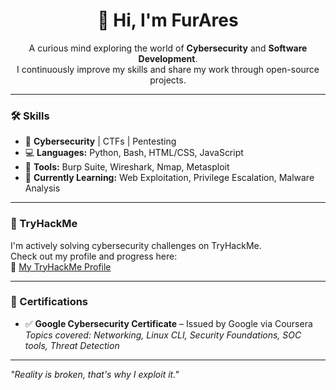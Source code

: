 <h1 align="center">👋 Hi, I'm FurAres</h1>

<p align="center">
    A curious mind exploring the world of <strong>Cybersecurity</strong> and <strong>Software Development</strong>.<br>
    I continuously improve my skills and share my work through open-source projects.
</p>

---

### 🛠️ Skills

- 🔐 **Cybersecurity** | CTFs | Pentesting  
- 💻 **Languages:** Python, Bash, HTML/CSS, JavaScript  
- 🧰 **Tools:** Burp Suite, Wireshark, Nmap, Metasploit  
- 🌱 **Currently Learning:** Web Exploitation, Privilege Escalation, Malware Analysis

---

### 🧠 TryHackMe

I'm actively solving cybersecurity challenges on TryHackMe.  
Check out my profile and progress here:  
🔗 [My TryHackMe Profile](https://tryhackme.com/p/furares)

---

### 📜 Certifications

- ✅ **Google Cybersecurity Certificate** – Issued by Google via Coursera  
  *Topics covered: Networking, Linux CLI, Security Foundations, SOC tools, Threat Detection*

---

*"Reality is broken, that's why I exploit it."*
